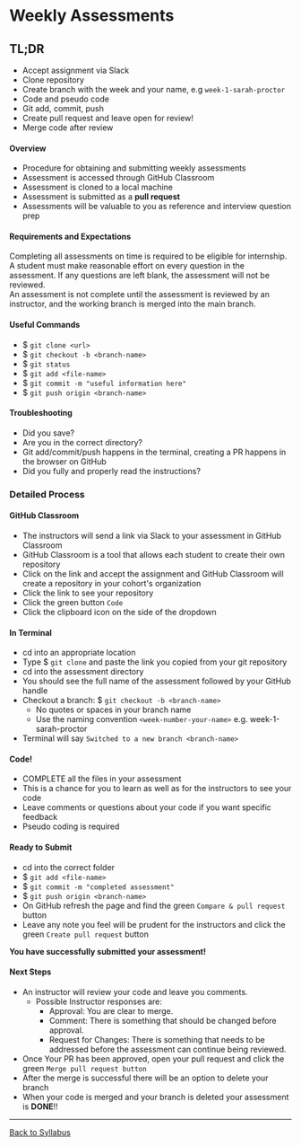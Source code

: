 # Weekly Assessments

## TL;DR
- Accept assignment via Slack
- Clone repository
- Create branch with the week and your name, e.g `week-1-sarah-proctor`
- Code and pseudo code
- Git add, commit, push
- Create pull request and leave open for review!
- Merge code after review

#### Overview
- Procedure for obtaining and submitting weekly assessments
- Assessment is accessed through GitHub Classroom
- Assessment is cloned to a local machine
- Assessment is submitted as a **pull request**
- Assessments will be valuable to you as reference and interview question prep

#### Requirements and Expectations
Completing all assessments on time is required to be eligible for internship. A student must make reasonable effort on every question in the assessment. If any questions are left blank, the assessment will not be reviewed.  
An assessment is not complete until the assessment is reviewed by an instructor, and the working branch is merged into the main branch.

#### Useful Commands
- $ `git clone <url>`
- $ `git checkout -b <branch-name>`
- $ `git status`
- $ `git add <file-name>`
- $ `git commit -m "useful information here"`
- $ `git push origin <branch-name>`

#### Troubleshooting
- Did you save?
- Are you in the correct directory?
- Git add/commit/push happens in the terminal, creating a PR happens in the browser on GitHub
- Did you fully and properly read the instructions?

### Detailed Process

#### GitHub Classroom
- The instructors will send a link via Slack to your assessment in GitHub Classroom
- GitHub Classroom is a tool that allows each student to create their own repository  
- Click on the link and accept the assignment and GitHub Classroom will create a repository in your cohort's organization
- Click the link to see your repository
- Click the green button `Code`
- Click the clipboard icon on the side of the dropdown

#### In Terminal
- cd into an appropriate location
- Type $ `git clone` and paste the link you copied from your git repository
- cd into the assessment directory
- You should see the full name of the assessment followed by your GitHub handle
- Checkout a branch: $ `git checkout -b <branch-name>`
  - No quotes or spaces in your branch name
  - Use the naming convention `<week-number-your-name>` e.g. week-1-sarah-proctor
- Terminal will say `Switched to a new branch <branch-name>`

#### Code!
- COMPLETE all the files in your assessment
- This is a chance for you to learn as well as for the instructors to see your code
- Leave comments or questions about your code if you want specific feedback
- Pseudo coding is required

#### Ready to Submit
- cd into the correct folder
- $ `git add <file-name>`
- $ `git commit -m "completed assessment"`
- $ `git push origin <branch-name>`
- On GitHub refresh the page and find the green `Compare & pull request` button
- Leave any note you feel will be prudent for the instructors and click the green `Create pull request` button

**You have successfully submitted your assessment!**

#### Next Steps
- An instructor will review your code and leave you comments. 
  - Possible Instructor responses are:
    - Approval: You are clear to merge.
    - Comment: There is something that should be changed before approval. 
    - Request for Changes: There is something that needs to be addressed before the assessment can continue being reviewed. 
- Once Your PR has been approved, open your pull request and click the green `Merge pull request button`
- After the merge is successful there will be an option to delete your branch
- When your code is merged and your branch is deleted your assessment is **DONE**!!


---
[Back to Syllabus](../README.md#github)
